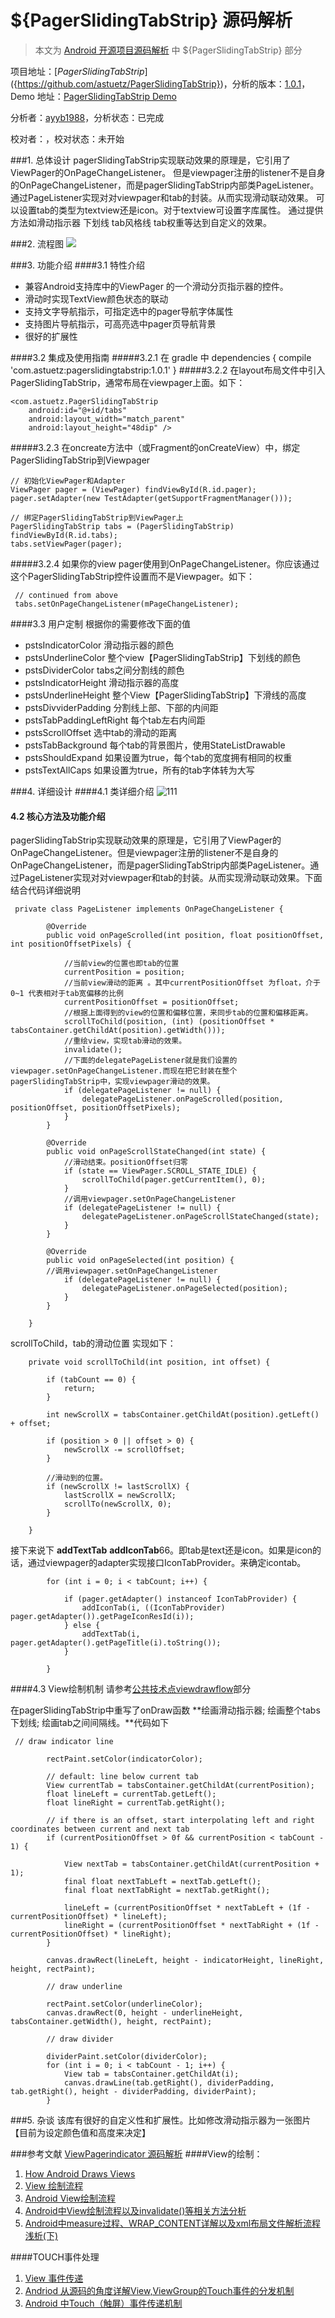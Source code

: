${PagerSlidingTabStrip} 源码解析
====================================
> 本文为 [Android 开源项目源码解析](https://github.com/android-cn/android-open-project-analysis) 中 ${PagerSlidingTabStrip} 部分

项目地址：[${PagerSlidingTabStrip}](${https://github.com/astuetz/PagerSlidingTabStrip})，分析的版本：[1.0.1](https://github.com/astuetz/PagerSlidingTabStrip)，Demo 地址：[PagerSlidingTabStrip Demo](https://github.com/ayyb1988/android-open-project-demo/tree/master/pager-sliding-tab-strip-demo-ayyb1988})
 
 分析者：[ayyb1988](https://github.com/ayyb1988)，分析状态：已完成
 
 校对者：[]()，校对状态：未开始


###1. 总体设计
pagerSlidingTabStrip实现联动效果的原理是，它引用了ViewPager的OnPageChangeListener。
但是viewpager注册的listener不是自身的OnPageChangeListener，而是pagerSlidingTabStrip内部类PageListener。
通过PageListener实现对对viewpager和tab的封装。从而实现滑动联动效果。
可以设置tab的类型为textview还是icon。对于textview可设置字库属性。
通过提供方法如滑动指示器 下划线 tab风格线 tab权重等达到自定义的效果。

###2. 流程图
![](images/lct.jpg)

###3. 功能介绍
####3.1 特性介绍
* 兼容Android支持库中的ViewPager 的一个滑动分页指示器的控件。
* 滑动时实现TextView颜色状态的联动
* 支持文字导航指示，可指定选中的pager导航字体属性
* 支持图片导航指示，可高亮选中pager页导航背景
* 很好的扩展性

####3.2 集成及使用指南
#####3.2.1
    在 gradle 中
    dependencies {
        compile 'com.astuetz:pagerslidingtabstrip:1.0.1'
    }
#####3.2.2 在layout布局文件中引入PagerSlidingTabStrip，通常布局在viewpager上面。如下：
```
<com.astuetz.PagerSlidingTabStrip
    android:id="@+id/tabs"
    android:layout_width="match_parent"
    android:layout_height="48dip" />
```
#####3.2.3 在oncreate方法中（或Fragment的onCreateView）中，绑定PagerSlidingTabStrip到Viewpager
 ```
 // 初始化ViewPager和Adapter
 ViewPager pager = (ViewPager) findViewById(R.id.pager);
 pager.setAdapter(new TestAdapter(getSupportFragmentManager()));

 // 绑定PagerSlidingTabStrip到ViewPager上
 PagerSlidingTabStrip tabs = (PagerSlidingTabStrip) findViewById(R.id.tabs);
 tabs.setViewPager(pager);
```

#####3.2.4 如果你的view pager使用到OnPageChangeListener。你应该通过这个PagerSlidingTabStrip控件设置而不是Viewpager。如下：

     // continued from above
     tabs.setOnPageChangeListener(mPageChangeListener);
####3.3 用户定制
 根据你的需要修改下面的值
* pstsIndicatorColor 滑动指示器的颜色
* pstsUnderlineColor 整个view【PagerSlidingTabStrip】下划线的颜色
* pstsDividerColor tabs之间分割线的颜色
* pstsIndicatorHeight 滑动指示器的高度
* pstsUnderlineHeight 整个View【PagerSlidingTabStrip】下滑线的高度
* pstsDivviderPadding 分割线上部、下部的内间距
* pstsTabPaddingLeftRight 每个tab左右内间距
* pstsScrollOffset 选中tab的滑动的距离
* pstsTabBackground 每个tab的背景图片，使用StateListDrawable
* pstsShouldExpand 如果设置为true，每个tab的宽度拥有相同的权重
* pstsTextAllCaps 如果设置为true，所有的tab字体转为大写


###4. 详细设计
####4.1 类详细介绍
![111](images/PagerSlidingTabStrip.jpg)

#### 4.2 核心方法及功能介绍
pagerSlidingTabStrip实现联动效果的原理是，它引用了ViewPager的 OnPageChangeListener。但是viewpager注册的listener不是自身的OnPageChangeListener，而是pagerSlidingTabStrip内部类PageListener。通过PageListener实现对对viewpager和tab的封装。从而实现滑动联动效果。下面结合代码详细说明
```
 private class PageListener implements OnPageChangeListener {

        @Override
        public void onPageScrolled(int position, float positionOffset, int positionOffsetPixels) {

			//当前view的位置也即tab的位置
            currentPosition = position;
            //当前view滑动的距离 。其中currentPositionOffset 为float，介于0~1 代表相对于tab宽偏移的比例
            currentPositionOffset = positionOffset;
            //根据上面得到的view的位置和偏移位置，来同步tab的位置和偏移距离。
            scrollToChild(position, (int) (positionOffset * tabsContainer.getChildAt(position).getWidth()));
			//重绘view，实现tab滑动的效果。
            invalidate();
			//下面的delegatePageListener就是我们设置的viewpager.setOnPageChangeListener.而现在把它封装在整个pagerSlidingTabStrip中，实现viewpager滑动的效果。
            if (delegatePageListener != null) {
                delegatePageListener.onPageScrolled(position, positionOffset, positionOffsetPixels);
            }
        }

        @Override
        public void onPageScrollStateChanged(int state) {
        	//滑动结束。positionOffset归零
            if (state == ViewPager.SCROLL_STATE_IDLE) {
                scrollToChild(pager.getCurrentItem(), 0);
            }
            //调用viewpager.setOnPageChangeListener
            if (delegatePageListener != null) {
                delegatePageListener.onPageScrollStateChanged(state);
            }
        }

        @Override
        public void onPageSelected(int position) {
        //调用viewpager.setOnPageChangeListener
            if (delegatePageListener != null) {
                delegatePageListener.onPageSelected(position);
            }
        }

    }
```

scrollToChild，tab的滑动位置 实现如下：
```
    private void scrollToChild(int position, int offset) {

        if (tabCount == 0) {
            return;
        }

        int newScrollX = tabsContainer.getChildAt(position).getLeft() + offset;

        if (position > 0 || offset > 0) {
            newScrollX -= scrollOffset;
        }

		//滑动到的位置。
        if (newScrollX != lastScrollX) {
            lastScrollX = newScrollX;
            scrollTo(newScrollX, 0);
        }

    }
```

接下来说下 **addTextTab**   **addIconTab**66。即tab是text还是icon。如果是icon的话，通过viewpager的adapter实现接口IconTabProvider。来确定icontab。
```
        for (int i = 0; i < tabCount; i++) {

            if (pager.getAdapter() instanceof IconTabProvider) {
                addIconTab(i, ((IconTabProvider) pager.getAdapter()).getPageIconResId(i));
            } else {
                addTextTab(i, pager.getAdapter().getPageTitle(i).toString());
            }

        }
```

####4.3 View绘制机制
请参考[公共技术点viewdrawflow](https://github.com/android-cn/android-open-project-analysis/blob/master/tech/viewdrawflow.md)部分

在pagerSlidingTabStrip中重写了onDraw函数
**绘画滑动指示器; 绘画整个tabs下划线; 绘画tab之间间隔线。**代码如下
```
 // draw indicator line

        rectPaint.setColor(indicatorColor);

        // default: line below current tab
        View currentTab = tabsContainer.getChildAt(currentPosition);
        float lineLeft = currentTab.getLeft();
        float lineRight = currentTab.getRight();

        // if there is an offset, start interpolating left and right coordinates between current and next tab
        if (currentPositionOffset > 0f && currentPosition < tabCount - 1) {

            View nextTab = tabsContainer.getChildAt(currentPosition + 1);
            final float nextTabLeft = nextTab.getLeft();
            final float nextTabRight = nextTab.getRight();

            lineLeft = (currentPositionOffset * nextTabLeft + (1f - currentPositionOffset) * lineLeft);
            lineRight = (currentPositionOffset * nextTabRight + (1f - currentPositionOffset) * lineRight);
        }

        canvas.drawRect(lineLeft, height - indicatorHeight, lineRight, height, rectPaint);

        // draw underline

        rectPaint.setColor(underlineColor);
        canvas.drawRect(0, height - underlineHeight, tabsContainer.getWidth(), height, rectPaint);

        // draw divider

        dividerPaint.setColor(dividerColor);
        for (int i = 0; i < tabCount - 1; i++) {
            View tab = tabsContainer.getChildAt(i);
            canvas.drawLine(tab.getRight(), dividerPadding, tab.getRight(), height - dividerPadding, dividerPaint);
        }
```







###5. 杂谈
该库有很好的自定义性和扩展性。比如修改滑动指示器为一张图片【目前为设定颜色值和高度来决定】




###参考文献
[ViewPagerindicator 源码解析](https://github.com/android-cn/android-open-project-analysis/tree/master/view-pager-indicator)
####View的绘制：
1. [How Android Draws Views](http://developer.android.com/guide/topics/ui/how-android-draws.html)
2. [View 绘制流程](https://github.com/aosp-exchange-group/android-open-project-analysis/blob/master/tech/viewdrawflow.md)
3. [ Android View绘制流程](http://blog.csdn.net/wangjinyu501/article/details/9008271)
4. [Android中View绘制流程以及invalidate()等相关方法分析](http://blog.csdn.net/qinjuning/article/details/7110211)
5. [Android中measure过程、WRAP_CONTENT详解以及xml布局文件解析流程浅析(下)](http://blog.csdn.net/qinjuning/article/details/8074262)

####TOUCH事件处理
1. [View 事件传递](https://github.com/aosp-exchange-group/android-open-project-analysis/blob/master/tech/touch-event.md)
2. [Andriod 从源码的角度详解View,ViewGroup的Touch事件的分发机制](http://blog.csdn.net/xiaanming/article/details/21696315)
3. [Android 中Touch（触屏）事件传递机制](http://blog.csdn.net/wangjinyu501/article/details/22584465)
